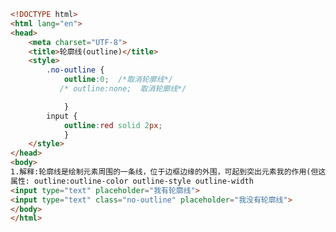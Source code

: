 
<BlogInfo id="317" title="72.轮廓线" author="白日梦想猿" pv=0 read_times=0 pre_cost_time=0分27秒 category="css学习" tag_list="['css学习']" create_time="2020.07.27 15:26:44" update_time="2020.07.27 15:32:02" />

```html
<!DOCTYPE html>
<html lang="en">
<head>
    <meta charset="UTF-8">
    <title>轮廓线(outline)</title>
    <style>
        .no-outline {
            outline:0;  /*取消轮廓线*/
           /* outline:none;  取消轮廓线*/

            }
        input {
            outline:red solid 2px;
            }
    </style>
</head>
<body>
1.解释:轮廓线是绘制元素周围的一条线，位于边框边缘的外围，可起到突出元素我的作用(但这样的样式非常丑!) <br>
属性: outline:outline-color outline-style outline-width
<input type="text" placeholder="我有轮廓线">
<input type="text" class="no-outline" placeholder="我没有轮廓线">
</body>
</html>
```

